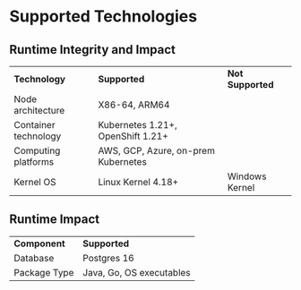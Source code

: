 # Supported Technologies

## Runtime Integrity and Impact

|                      |                                     |                   |
| -------------------- | ----------------------------------- | ----------------- |
| **Technology**       | **Supported**                       | **Not Supported** |
| Node architecture    | X86-64, ARM64                       |                   |
| Container technology | Kubernetes 1.21+, OpenShift 1.21+   |                   |
| Computing platforms  | AWS, GCP, Azure, on-prem Kubernetes |                   |
| Kernel OS            | Linux Kernel 4.18+                  | Windows Kernel    |

## **Runtime Impact** <a href="#runtime-impact-recommended-postgres-database" id="runtime-impact-recommended-postgres-database"></a>

|               |                          |
| ------------- | ------------------------ |
| **Component** | **Supported**            |
| Database      | Postgres 16              |
| Package Type  | Java, Go, OS executables |

